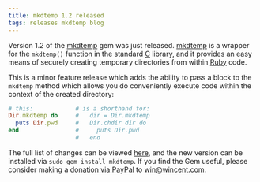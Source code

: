 ```yaml
---
title: mkdtemp 1.2 released
tags: releases mkdtemp blog
---
```


Version 1.2 of the [mkdtemp](/wiki/mkdtemp) gem was just released. [mkdtemp](/wiki/mkdtemp) is a wrapper for the `mkdtemp()` function in the standard [C](/wiki/C) library, and it provides an easy means of securely creating temporary directories from within [Ruby](/wiki/Ruby) code.

This is a minor feature release which adds the ability to pass a block to the `mkdtemp` method which allows you do conveniently execute code within the context of the created directory:

```ruby
# this:            # is a shorthand for:
Dir.mkdtemp do     #   dir = Dir.mkdtemp
  puts Dir.pwd     #   Dir.chdir dir do
end                #     puts Dir.pwd
                   #   end
```

The full list of changes can be viewed [here](http://git.wincent.com/mkdtemp.git/shortlog/refs/tags/1.2), and the new version can be installed via `sudo gem install mkdtemp`. If you find the Gem useful, please consider making a [donation via PayPal](https://www.paypal.com/cgi-bin/webscr?cmd=_xclick&business=win@wincent.com&item_name=mkdtemp+donation&no_note=1&currency_code=EUR&lc=GB) to <win@wincent.com>.
